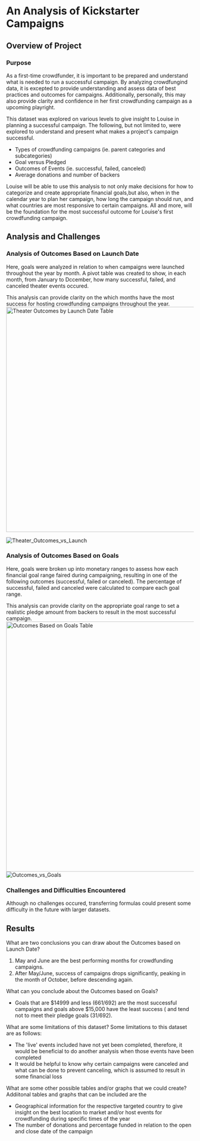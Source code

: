 # An Analysis of Kickstarter Campaigns

## Overview of Project

### Purpose
As a first-time crowdfunder, it is important to be prepared and understand what is needed to run a successful campaign. By analyzing crowdfungind data, it is excepted to provide understanding and assess data of best practices and outcomes for campaigns. Additionally,  personally, this may also provide clarity and confidence in her first crowdfunding campaign as a upcoming playright. 

This dataset was explored on various levels to give insight to Louise in planning a successful campaign. The following, but not limited to, were explored to understand and present what makes a project's campaign successful.
* Types of crowdfunding campaigns (ie. parent categories and subcategories)
* Goal versus Pledged 
* Outcomes of Events (ie. successful, failed, canceled)
* Average donations and number of backers


Louise will be able to use this analysis to not only make decisions for how to categorize and  create appropriate financial goals,but also, when in the calendar year to plan her campaign, how long the campaign should run, and what countries are most responsive to certain campaigns. All and more, will be the foundation for the most successful outcome for Louise's first crowdfunding campaign. 

 
## Analysis and Challenges

### Analysis of Outcomes Based on Launch Date
Here, goals were analyzed in relation to when campaigns were launched throughout the year by month. A pivot table was created to show, in each month, from January to Dccember, how many successful, failed, and canceled theater events occured.
  
  This analysis can provide clarity on the which months have the most success for hosting crowdfunding campaigns throughout the year. 
<img width="604" alt="Theater Outcomes by Launch Date Table" src="https://user-images.githubusercontent.com/89712224/152723551-fa0e1da9-3e29-4282-a818-d263faf35022.png">

![Theater_Outcomes_vs_Launch](https://user-images.githubusercontent.com/89712224/152723571-43be7f11-f70e-40ee-b484-82966e2503f1.png)

### Analysis of Outcomes Based on Goals
Here, goals were broken up into  monetary ranges to assess how each financial goal range faired during campaigning, resulting in one of the following outcomes (successful, failed or canceled). The percentage of successful, failed and canceled were calculated to compare each goal range. 

This analysis can provide clarity on the appropriate goal range to set a realistic pledge amount from backers to result in the most successful campaign.
<img width="671" alt="Outcomes Based on Goals Table" src="https://user-images.githubusercontent.com/89712224/152723593-ac44ec39-4e31-45df-851c-bfbee34c8294.png">
![Outcomes_vs_Goals](https://user-images.githubusercontent.com/89712224/152723596-a01aa71e-b557-4d45-8d05-8ce351dfb83b.png)

### Challenges and Difficulties Encountered
Although no challenges occured, transferring formulas could present some difficulty in the future with larger datasets. 

## Results

What are two conclusions you can draw about the Outcomes based on Launch Date?
1. May and June are the best performing months for crowdfunding campaigns.
2. After May/June, success of campaigns drops significantly, peaking in the month of October, before descending again.

What can you conclude about the Outcomes based on Goals?
* Goals that are $14999 and less (661/692) are the most successful campaigns and goals above $15,000 have the least success ( and tend not to meet their pledge goals (31/692).

What are some limitations of this dataset?
Some limitations to this dataset are as follows: 
* The 'live' events included have not yet been completed, therefore, it would be beneficial to do another analysis when those events have been completed 
* It would be helpful to know why certain campaigns were canceled and what can be done to prevent canceling, which is assumed to result in some financial loss 


What are some other possible tables and/or graphs that we could create?
Addiitonal tables and graphs that can be included are the 
* Geographical information for the respective targeted country to give insight on the best location to market and/or host events for crowdfunding during specific times of the year
* The number of donations and percentage funded in relation to the open and close date of the campaign
